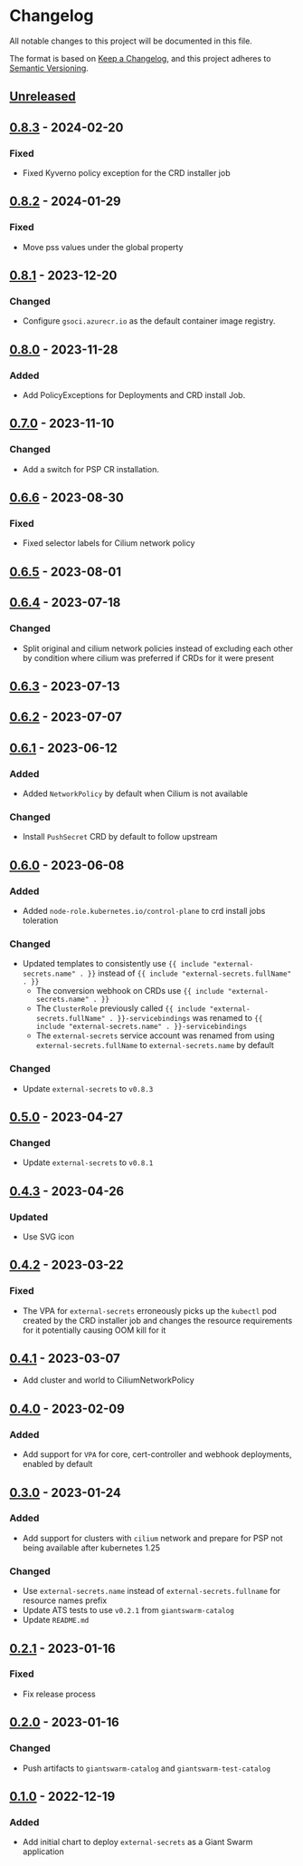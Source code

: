 # Changelog

All notable changes to this project will be documented in this file.

The format is based on [Keep a Changelog](https://keepachangelog.com/en/1.0.0/),
and this project adheres to [Semantic Versioning](https://semver.org/spec/v2.0.0.html).

## [Unreleased]

## [0.8.3] - 2024-02-20

### Fixed

- Fixed Kyverno policy exception for the CRD installer job

## [0.8.2] - 2024-01-29

### Fixed

- Move pss values under the global property

## [0.8.1] - 2023-12-20

### Changed

- Configure `gsoci.azurecr.io` as the default container image registry.

## [0.8.0] - 2023-11-28

### Added

- Add PolicyExceptions for Deployments and CRD install Job.

## [0.7.0] - 2023-11-10

### Changed

- Add a switch for PSP CR installation.

## [0.6.6] - 2023-08-30

### Fixed

- Fixed selector labels for Cilium network policy

## [0.6.5] - 2023-08-01

## [0.6.4] - 2023-07-18

### Changed

- Split original and cilium network policies instead of excluding each other by condition where cilium was preferred if CRDs for it were present

## [0.6.3] - 2023-07-13

## [0.6.2] - 2023-07-07

## [0.6.1] - 2023-06-12

### Added

- Added `NetworkPolicy` by default when Cilium is not available

### Changed

- Install `PushSecret` CRD by default to follow upstream

## [0.6.0] - 2023-06-08

### Added

- Added `node-role.kubernetes.io/control-plane` to crd install jobs toleration

### Changed

- Updated templates to consistently use `{{ include "external-secrets.name" . }}` instead of `{{ include "external-secrets.fullName" . }}`
  - The conversion webhook on CRDs use `{{ include "external-secrets.name" . }}`
  - The `ClusterRole` previously called `{{ include "external-secrets.fullName" . }}-servicebindings` was renamed to `{{ include "external-secrets.name" . }}-servicebindings`
  - The `external-secrets` service account was renamed from using `external-secrets.fullName` to `external-secrets.name` by default

### Changed

- Update `external-secrets` to `v0.8.3`

## [0.5.0] - 2023-04-27

### Changed

- Update `external-secrets` to `v0.8.1`

## [0.4.3] - 2023-04-26

### Updated

- Use SVG icon

## [0.4.2] - 2023-03-22

### Fixed

- The VPA for `external-secrets` erroneously picks up the `kubectl` pod created by the CRD installer job and changes the resource requirements for it potentially causing OOM kill for it

## [0.4.1] - 2023-03-07

- Add cluster and world to CiliumNetworkPolicy

## [0.4.0] - 2023-02-09

### Added

- Add support for `VPA` for core, cert-controller and webhook deployments, enabled by default

## [0.3.0] - 2023-01-24

### Added

- Add support for clusters with `cilium` network and prepare for PSP not being available after kubernetes 1.25

### Changed

- Use `external-secrets.name` instead of `external-secrets.fullname` for resource names prefix
- Update ATS tests to use `v0.2.1` from `giantswarm-catalog`
- Update `README.md`

## [0.2.1] - 2023-01-16

### Fixed

- Fix release process

## [0.2.0] - 2023-01-16

### Changed

- Push artifacts to `giantswarm-catalog` and `giantswarm-test-catalog`

## [0.1.0] - 2022-12-19

### Added

- Add initial chart to deploy `external-secrets` as a Giant Swarm application

[Unreleased]: https://github.com/giantswarm/external-secrets/compare/v0.8.3...HEAD
[0.8.3]: https://github.com/giantswarm/external-secrets/compare/v0.8.2...v0.8.3
[0.8.2]: https://github.com/giantswarm/external-secrets/compare/v0.8.1...v0.8.2
[0.8.1]: https://github.com/giantswarm/external-secrets/compare/v0.8.0...v0.8.1
[0.8.0]: https://github.com/giantswarm/external-secrets/compare/v0.7.0...v0.8.0
[0.7.0]: https://github.com/giantswarm/external-secrets/compare/v0.6.6...v0.7.0
[0.6.6]: https://github.com/giantswarm/external-secrets/compare/v0.6.5...v0.6.6
[0.6.5]: https://github.com/giantswarm/external-secrets/compare/v0.6.4...v0.6.5
[0.6.4]: https://github.com/giantswarm/external-secrets/compare/v0.6.3...v0.6.4
[0.6.3]: https://github.com/giantswarm/external-secrets/compare/v0.6.2...v0.6.3
[0.6.2]: https://github.com/giantswarm/external-secrets/compare/v0.6.1...v0.6.2
[0.6.1]: https://github.com/giantswarm/external-secrets/compare/v0.6.0...v0.6.1
[0.6.0]: https://github.com/giantswarm/external-secrets/compare/v0.5.0...v0.6.0
[0.5.0]: https://github.com/giantswarm/external-secrets/compare/v0.4.3...v0.5.0
[0.4.3]: https://github.com/giantswarm/external-secrets/compare/v0.4.2...v0.4.3
[0.4.2]: https://github.com/giantswarm/external-secrets/compare/v0.4.2...v0.4.2
[0.4.2]: https://github.com/giantswarm/external-secrets/compare/v0.4.1...v0.4.2
[0.4.1]: https://github.com/giantswarm/external-secrets/compare/v0.4.0...v0.4.1
[0.4.0]: https://github.com/giantswarm/external-secrets/compare/v0.3.0...v0.4.0
[0.3.0]: https://github.com/giantswarm/external-secrets/compare/v0.2.1...v0.3.0
[0.2.1]: https://github.com/giantswarm/external-secrets/compare/v0.2.1...v0.2.1
[0.2.1]: https://github.com/giantswarm/external-secrets/compare/v0.2.0...v0.2.1
[0.2.0]: https://github.com/giantswarm/external-secrets/compare/v0.1.0...v0.2.0
[0.1.0]: https://github.com/giantswarm/external-secrets/releases/tag/v0.1.0
